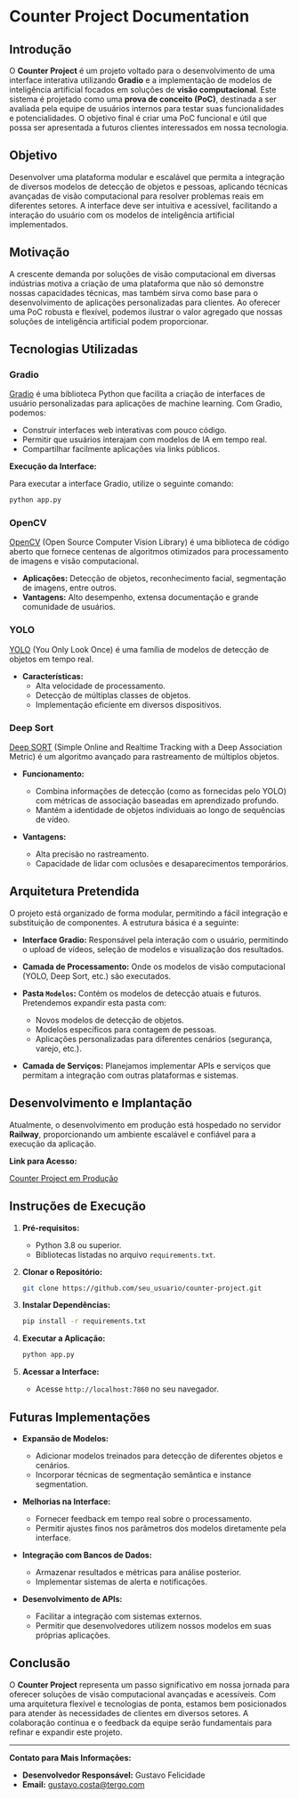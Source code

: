 # Counter Project Documentation

## Introdução

O **Counter Project** é um projeto voltado para o desenvolvimento de uma interface interativa utilizando **Gradio** e a implementação de modelos de inteligência artificial focados em soluções de **visão computacional**. Este sistema é projetado como uma **prova de conceito (PoC)**, destinada a ser avaliada pela equipe de usuários internos para testar suas funcionalidades e potencialidades. O objetivo final é criar uma PoC funcional e útil que possa ser apresentada a futuros clientes interessados em nossa tecnologia.

## Objetivo

Desenvolver uma plataforma modular e escalável que permita a integração de diversos modelos de detecção de objetos e pessoas, aplicando técnicas avançadas de visão computacional para resolver problemas reais em diferentes setores. A interface deve ser intuitiva e acessível, facilitando a interação do usuário com os modelos de inteligência artificial implementados.

## Motivação

A crescente demanda por soluções de visão computacional em diversas indústrias motiva a criação de uma plataforma que não só demonstre nossas capacidades técnicas, mas também sirva como base para o desenvolvimento de aplicações personalizadas para clientes. Ao oferecer uma PoC robusta e flexível, podemos ilustrar o valor agregado que nossas soluções de inteligência artificial podem proporcionar.

## Tecnologias Utilizadas

### Gradio

[Gradio](https://gradio.app/) é uma biblioteca Python que facilita a criação de interfaces de usuário personalizadas para aplicações de machine learning. Com Gradio, podemos:

- Construir interfaces web interativas com pouco código.
- Permitir que usuários interajam com modelos de IA em tempo real.
- Compartilhar facilmente aplicações via links públicos.

**Execução da Interface:**

Para executar a interface Gradio, utilize o seguinte comando:

```bash
python app.py
```

### OpenCV

[OpenCV](https://opencv.org/) (Open Source Computer Vision Library) é uma biblioteca de código aberto que fornece centenas de algoritmos otimizados para processamento de imagens e visão computacional.

- **Aplicações:** Detecção de objetos, reconhecimento facial, segmentação de imagens, entre outros.
- **Vantagens:** Alto desempenho, extensa documentação e grande comunidade de usuários.

### YOLO

[YOLO](https://pjreddie.com/darknet/yolo/) (You Only Look Once) é uma família de modelos de detecção de objetos em tempo real.

- **Características:**
  - Alta velocidade de processamento.
  - Detecção de múltiplas classes de objetos.
  - Implementação eficiente em diversos dispositivos.

### Deep Sort

[Deep SORT](https://arxiv.org/abs/1703.07402) (Simple Online and Realtime Tracking with a Deep Association Metric) é um algoritmo avançado para rastreamento de múltiplos objetos.

- **Funcionamento:**
  - Combina informações de detecção (como as fornecidas pelo YOLO) com métricas de associação baseadas em aprendizado profundo.
  - Mantém a identidade de objetos individuais ao longo de sequências de vídeo.

- **Vantagens:**
  - Alta precisão no rastreamento.
  - Capacidade de lidar com oclusões e desaparecimentos temporários.

## Arquitetura Pretendida

O projeto está organizado de forma modular, permitindo a fácil integração e substituição de componentes. A estrutura básica é a seguinte:

- **Interface Gradio:** Responsável pela interação com o usuário, permitindo o upload de vídeos, seleção de modelos e visualização dos resultados.
- **Camada de Processamento:** Onde os modelos de visão computacional (YOLO, Deep Sort, etc.) são executados.
- **Pasta `Modelos`:** Contém os modelos de detecção atuais e futuros. Pretendemos expandir esta pasta com:

  - Novos modelos de detecção de objetos.
  - Modelos específicos para contagem de pessoas.
  - Aplicações personalizadas para diferentes cenários (segurança, varejo, etc.).

- **Camada de Serviços:** Planejamos implementar APIs e serviços que permitam a integração com outras plataformas e sistemas.

## Desenvolvimento e Implantação

Atualmente, o desenvolvimento em produção está hospedado no servidor **Railway**, proporcionando um ambiente escalável e confiável para a execução da aplicação.

**Link para Acesso:**

[Counter Project em Produção](https://counterproject-production.up.railway.app/)

## Instruções de Execução

1. **Pré-requisitos:**

   - Python 3.8 ou superior.
   - Bibliotecas listadas no arquivo `requirements.txt`.

2. **Clonar o Repositório:**

   ```bash
   git clone https://github.com/seu_usuario/counter-project.git
   ```

3. **Instalar Dependências:**

   ```bash
   pip install -r requirements.txt
   ```

4. **Executar a Aplicação:**

   ```bash
   python app.py
   ```

5. **Acessar a Interface:**

   - Acesse `http://localhost:7860` no seu navegador.

## Futuras Implementações

- **Expansão de Modelos:**
  - Adicionar modelos treinados para detecção de diferentes objetos e cenários.
  - Incorporar técnicas de segmentação semântica e instance segmentation.

- **Melhorias na Interface:**
  - Fornecer feedback em tempo real sobre o processamento.
  - Permitir ajustes finos nos parâmetros dos modelos diretamente pela interface.

- **Integração com Bancos de Dados:**
  - Armazenar resultados e métricas para análise posterior.
  - Implementar sistemas de alerta e notificações.

- **Desenvolvimento de APIs:**
  - Facilitar a integração com sistemas externos.
  - Permitir que desenvolvedores utilizem nossos modelos em suas próprias aplicações.

## Conclusão

O **Counter Project** representa um passo significativo em nossa jornada para oferecer soluções de visão computacional avançadas e acessíveis. Com uma arquitetura flexível e tecnologias de ponta, estamos bem posicionados para atender às necessidades de clientes em diversos setores. A colaboração contínua e o feedback da equipe serão fundamentais para refinar e expandir este projeto.

---

**Contato para Mais Informações:**

- **Desenvolvedor Responsável:** Gustavo Felicidade
- **Email:** gustavo.costa@tergo.com
